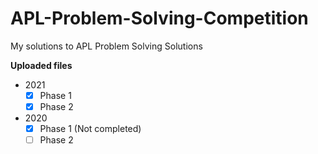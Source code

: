 # APL-Problem-Solving-Competition

My solutions to APL Problem Solving Solutions

**Uploaded files**
  
  - 2021
    - [X] Phase 1
    - [X] Phase 2
  - 2020
    - [X] Phase 1 (Not completed)
    - [ ] Phase 2
